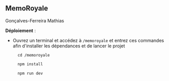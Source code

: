 ## MemoRoyale

Gonçalves-Ferreira Mathias

**Déploiement** :

- Ouvrez un terminal et accédez à `/memoroyale` et entrez ces commandes afin d'installer les dépendances et de lancer le projet

  ```
    cd /memoroyale
  ```

  ```bash
    npm install
  ```

  ```bash
    npm run dev
  ```
